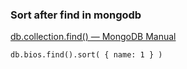 ### Sort after find in mongodb



[db.collection.find() — MongoDB Manual](https://docs.mongodb.com/manual/reference/method/db.collection.find "db.collection.find() — MongoDB Manual")


 

```shell
db.bios.find().sort( { name: 1 } )

```
